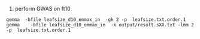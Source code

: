 1. perform GWAS on ft10
```
gemma  -bfile leafsize_d10_emmax_in  -gk 2 -p  leafsize.txt.order.1
gemma    -bfile leafsize_d10_emmax_in  -k output/result.sXX.txt -lmm 2  -p  leafsize.txt.order.1
```
